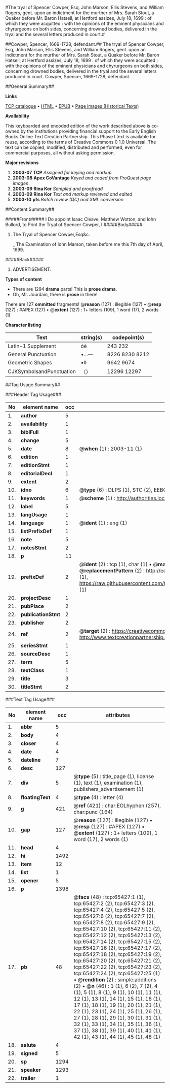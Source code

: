 #The tryal of Spencer Cowper, Esq, John Marson, Ellis Stevens, and William Rogers, gent. upon an indictment for the murther of Mrs. Sarah Stout, a Quaker before Mr. Baron Hatsell, at Hertford assizes, July 18, 1699 : of which they were acquitted : with the opinions of the eminent physicians and chyrurgeons on both sides, concerning drowned bodies, delivered in the tryal and the several letters produced in court.#

##Cowper, Spencer, 1669-1728, defendant.##
The tryal of Spencer Cowper, Esq, John Marson, Ellis Stevens, and William Rogers, gent. upon an indictment for the murther of Mrs. Sarah Stout, a Quaker before Mr. Baron Hatsell, at Hertford assizes, July 18, 1699 : of which they were acquitted : with the opinions of the eminent physicians and chyrurgeons on both sides, concerning drowned bodies, delivered in the tryal and the several letters produced in court.
Cowper, Spencer, 1669-1728, defendant.

##General Summary##

**Links**

[TCP catalogue](http://www.ota.ox.ac.uk/tcp/)  • 
[HTML](http://tei.it.ox.ac.uk/tcp/Texts-HTML/free/A63/A63196.html)  • 
[EPUB](http://tei.it.ox.ac.uk/tcp/Texts-EPUB/free/A63/A63196.epub) • 
[Page images (Historical Texts)](https://data.historicaltexts.jisc.ac.uk/view?pubId=eebo-12658006e&pageId=eebo-12658006e-65427-1)

**Availability**

This keyboarded and encoded edition of the
	       work described above is co-owned by the institutions
	       providing financial support to the Early English Books
	       Online Text Creation Partnership. This Phase I text is
	       available for reuse, according to the terms of Creative
	       Commons 0 1.0 Universal. The text can be copied,
	       modified, distributed and performed, even for
	       commercial purposes, all without asking permission.

**Major revisions**

1. __2003-07__ __TCP__ *Assigned for keying and markup*
1. __2003-08__ __Apex CoVantage__ *Keyed and coded from ProQuest page images*
1. __2003-09__ __Rina Kor__ *Sampled and proofread*
1. __2003-09__ __Rina Kor__ *Text and markup reviewed and edited*
1. __2003-10__ __pfs__ *Batch review (QC) and XML conversion*

##Content Summary##

#####Front#####
I Do appoint Isaac Cleave, Matthew Wotton, and Iohn Bullord, to Print the Tryal of Spencer Cowper, I
#####Body#####

1. The Tryal of Spencer Cowper,Esq&c.

    _ The Examination of Iohn Marson, taken before me this 7th day of April, 1699.

#####Back#####

1. ADVERTISEMENT.

**Types of content**

  * There are 1294 **drama** parts! This is **prose drama**.
  * Oh, Mr. Jourdain, there is **prose** in there!

There are 127 **ommitted** fragments! 
 @__reason__ (127) : illegible (127)  •  @__resp__ (127) : #APEX (127)  •  @__extent__ (127) : 1+ letters (109), 1 word (17), 2 words (1)

**Character listing**


|Text|string(s)|codepoint(s)|
|---|---|---|
|Latin-1 Supplement|óè|243 232|
|General Punctuation|•…—|8226 8230 8212|
|Geometric Shapes|▪◊|9642 9674|
|CJKSymbolsandPunctuation|〈〉|12296 12297|

##Tag Usage Summary##

###Header Tag Usage###

|No|element name|occ|attributes|
|---|---|---|---|
|1.|__author__|5||
|2.|__availability__|1||
|3.|__biblFull__|1||
|4.|__change__|5||
|5.|__date__|8| @__when__ (1) : 2003-11 (1)|
|6.|__edition__|1||
|7.|__editionStmt__|1||
|8.|__editorialDecl__|1||
|9.|__extent__|2||
|10.|__idno__|6| @__type__ (6) : DLPS (1), STC (2), EEBO-CITATION (1), OCLC (1), VID (1)|
|11.|__keywords__|1| @__scheme__ (1) : http://authorities.loc.gov/ (1)|
|12.|__label__|5||
|13.|__langUsage__|1||
|14.|__language__|1| @__ident__ (1) : eng (1)|
|15.|__listPrefixDef__|1||
|16.|__note__|5||
|17.|__notesStmt__|2||
|18.|__p__|11||
|19.|__prefixDef__|2| @__ident__ (2) : tcp (1), char (1)  •  @__matchPattern__ (2) : ([0-9\-]+):([0-9IVX]+) (1), (.+) (1)  •  @__replacementPattern__ (2) : http://eebo.chadwyck.com/downloadtiff?vid=$1&page=$2 (1), https://raw.githubusercontent.com/textcreationpartnership/Texts/master/tcpchars.xml#$1 (1)|
|20.|__projectDesc__|1||
|21.|__pubPlace__|2||
|22.|__publicationStmt__|2||
|23.|__publisher__|2||
|24.|__ref__|2| @__target__ (2) : https://creativecommons.org/publicdomain/zero/1.0/ (1), http://www.textcreationpartnership.org/docs/. (1)|
|25.|__seriesStmt__|1||
|26.|__sourceDesc__|1||
|27.|__term__|5||
|28.|__textClass__|1||
|29.|__title__|3||
|30.|__titleStmt__|2||


###Text Tag Usage###

|No|element name|occ|attributes|
|---|---|---|---|
|1.|__abbr__|5||
|2.|__body__|4||
|3.|__closer__|4||
|4.|__date__|4||
|5.|__dateline__|7||
|6.|__desc__|127||
|7.|__div__|5| @__type__ (5) : title_page (1), license (1), text (1), examination (1), publishers_advertisement (1)|
|8.|__floatingText__|4| @__type__ (4) : letter (4)|
|9.|__g__|421| @__ref__ (421) : char:EOLhyphen (257), char:punc (164)|
|10.|__gap__|127| @__reason__ (127) : illegible (127)  •  @__resp__ (127) : #APEX (127)  •  @__extent__ (127) : 1+ letters (109), 1 word (17), 2 words (1)|
|11.|__head__|4||
|12.|__hi__|1492||
|13.|__item__|12||
|14.|__list__|1||
|15.|__opener__|5||
|16.|__p__|1398||
|17.|__pb__|48| @__facs__ (48) : tcp:65427:1 (1), tcp:65427:2 (2), tcp:65427:3 (2), tcp:65427:4 (2), tcp:65427:5 (2), tcp:65427:6 (2), tcp:65427:7 (2), tcp:65427:8 (2), tcp:65427:9 (2), tcp:65427:10 (2), tcp:65427:11 (2), tcp:65427:12 (2), tcp:65427:13 (2), tcp:65427:14 (2), tcp:65427:15 (2), tcp:65427:16 (2), tcp:65427:17 (2), tcp:65427:18 (2), tcp:65427:19 (2), tcp:65427:20 (2), tcp:65427:21 (2), tcp:65427:22 (2), tcp:65427:23 (2), tcp:65427:24 (2), tcp:65427:25 (1)  •  @__rendition__ (2) : simple:additions (2)  •  @__n__ (46) : 1 (1), 6 (2), 7 (2), 4 (1), 5 (1), 8 (1), 9 (1), 10 (1), 11 (1), 12 (1), 13 (1), 14 (1), 15 (1), 16 (1), 17 (1), 18 (1), 19 (1), 20 (1), 21 (1), 22 (1), 23 (1), 24 (1), 25 (1), 26 (1), 27 (1), 28 (1), 29 (1), 30 (1), 31 (1), 32 (1), 33 (1), 34 (1), 35 (1), 36 (1), 37 (1), 38 (1), 39 (1), 40 (1), 41 (1), 42 (1), 43 (1), 44 (1), 45 (1), 46 (1)|
|18.|__salute__|4||
|19.|__signed__|5||
|20.|__sp__|1294||
|21.|__speaker__|1293||
|22.|__trailer__|1||
